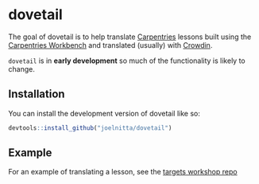 
<!-- README.md is generated from README.Rmd. Please edit that file -->

# dovetail

<!-- badges: start -->
<!-- badges: end -->

The goal of dovetail is to help translate
[Carpentries](https://carpentries.org/) lessons built using the
[Carpentries Workbench](https://carpentries.github.io/sandpaper/) and
translated (usually) with [Crowdin](https://crowdin.com/).

`dovetail` is in **early development** so much of the functionality is
likely to change.

## Installation

You can install the development version of dovetail like so:

``` r
devtools::install_github("joelnitta/dovetail")
```

## Example

For an example of translating a lesson, see the [targets workshop
repo](https://github.com/joelnitta/targets-workshop#translation-demo)
